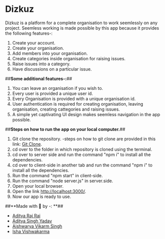 # Dizkuz

Dizkuz is a platform for a complete organisation to work seemlessly on any project. 
Seemless working is made possible by this app because it provides the following features-:

1. Create your account.
2. Create your organisation.
3. Add members into your organisation.
4. Create categories inside organisation for raising issues.
5. Raise issues into a category.
6. Have discussions on a particular issue.

##**Some additional features-:**##

1. You can leave an organisation if you wish to.
2. Every user is provided a unique user id.
3. Every Organisation is provided with a unique organisation id.
4. User authentication is required for creating organisation, leaving organisation, creating cattegories and raising issues.
5. A simple yet captivating UI design makes seemless navigation in the app possible.

##**Steps on how to run the app on your local computer.**##

1. Git clone the repository.
  -steps on how to git clone are provided in this link: [Git Clone](https://docs.github.com/en/repositories/creating-and-managing-repositories/cloning-a-repository).
2. cd over to the folder in which repository is cloned using the terminal.
3. cd over to server side and run the command "npm i" to install all the dependencies.
4. cd over to client-side in another tab and run the command "npm i" to install all the dependencies.
5. Run the command "npm start" in client-side.
6. Run the command "node server.js" in server.side.
7. Open your local browser.
8. Open the link [http://localhost:3000/](http://localhost:3000/).
9. Now our app is ready to use.

##**Made with 💖 by -: **##
* [Aditya Raj Rai](https://github.com/adityarai0705)
* [Aditya Singh Yadav](https://github.com/aditya-mnnit)
* [Aishwarya Vikarm Singh](https://github.com/Aishwaryavikramsingh)
* [Isha Vishwakarma](https://github.com/ishavishwakarma29)




